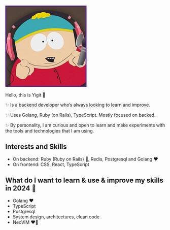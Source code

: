 ![image](cartman.png)

Hello, this is Yigit 🖖

✨ Is a backend developer who’s always looking to learn and improve.

✨ Uses Golang, Ruby (on Rails), TypeScript. Mostly focused on backed.

✨ By personality, I am curious and open to learn and make experiments with the tools and technologies that I am using.




## Interests and Skills

- On backend: Ruby (Ruby on Rails) 🐇, Redis, Postgresql and Golang ❤️
- On frontend: CSS, React, TypeScript




## What do I want to learn & use & improve my skills in 2024 💭




- Golang ❤️
- TypeScript
- Postgresql
- System design, architectures, clean code
- NeoVIM ❤️‍🔥
